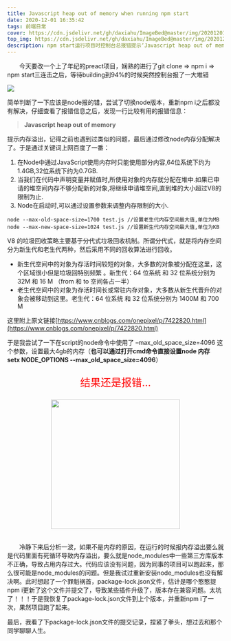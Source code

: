 ```yaml
---
title: Javascript heap out of memory when running npm start
date: 2020-12-01 16:35:42
tags: 前端日常
cover: https://cdn.jsdelivr.net/gh/daxiahu/ImageBed@master/img/20201201163745.png
top_img: https://cdn.jsdelivr.net/gh/daxiahu/ImageBed@master/img/20201201145811.png
description: npm start运行项目时控制台总报错提示‘Javascript heap out of memory’怎么办😵
---
```

<p style="text-indent:2em">
今天要改一个上了年纪的preact项目，娴熟的进行了git clone => npm i => npm start三连击之后，等待building到94%的时候突然控制台报了一大堆错
</p>

![](https://cdn.jsdelivr.net/gh/daxiahu/ImageBed@master/img/20201201163745.png)

简单判断了一下应该是node报的错，尝试了切换node版本，重新npm i之后都没有解决，仔细查看了报错信息之后，发现一行比较有用的报错信息：

> **Javascript heap out of memory**

提示内存溢出，记得之前也遇到过类似的问题，最后通过修改node内存分配解决了。于是通过关键词上网百度了一番：

1. 在Node中通过JavaScript使用内存时只能使用部分内容,64位系统下约为1.4GB,32位系统下约为0.7GB.
2. 当我们在代码中声明变量并赋值时,所使用对象的内存就分配在堆中.如果已申请的堆空间内存不够分配新的对象,将继续申请堆空间,直到堆的大小超过V8的限制为止.
3. Node在启动时,可以通过设置参数来调整内存限制的大小.

```
node --max-old-space-size=1700 test.js //设置老生代内存空间最大值,单位为MB
node --max-new-space-size=1024 test.js //设置新生代内存空间最大值,单位为KB
```
V8 的垃圾回收策略主要基于分代式垃圾回收机制。所谓分代式，就是将内存空间分为新生代和老生代两种，然后采用不同的回收算法进行回收。

- 新生代空间中的对象为存活时间较短的对象，大多数的对象被分配在这里，这个区域很小但是垃圾回特别频繁 。新生代：64 位系统 和 32 位系统分别为 32M 和 16 M （from 和 to 空间各占一半）
- 老生代空间中的对象为存活时间长或常驻内存对象，大多数从新生代晋升的对象会被移动到这里。老生代：64 位系统 和 32 位系统分别为 1400M 和 700 M

这里附上原文链接[https://www.cnblogs.com/onepixel/p/7422820.html](https://www.cnblogs.com/onepixel/p/7422820.html)

于是我尝试了一下在script的node命令中使用了
–max_old_space_size=4096 这个参数，设置最大4gb的内存（**也可以通过打开cmd命令直接设置node 内存
setx NODE_OPTIONS --max_old_space_size=4096**） 
<div style="text-align:center">
<p style="color:red;font-size:24px">结果还是报错...</p>
<img width="300" src="http://ww2.sinaimg.cn/large/9150e4e5ly1fh5rozc3idj204603xwf4.jpg"/>
</div>
<br/>
<p style="text-indent:2em">
冷静下来后分析一波，如果不是内存的原因，在运行的时候报内存溢出要么就是代码里面有死循环导致内存溢出，要么就是node_modules中一些第三方库版本不正确，导致占用内存过大。代码应该没有问题，因为同事的项目可以跑起来，那么很可能是node_modules的问题。但是我试过重新安装node_modules也没有解决啊。此时想起了一个罪魁祸首，package-lock.json文件，估计是哪个憨憨提npm i更新了这个文件并提交了，导致某些插件升级了，版本存在兼容问题。太坑了！！！于是我恢复了package-lock.json文件到上个版本，并重新npm i了一次，果然项目跑了起来。
</p>
最后，我看了下package-lock.json文件的提交记录，捏紧了拳头，想过去和那个同学聊聊人生。